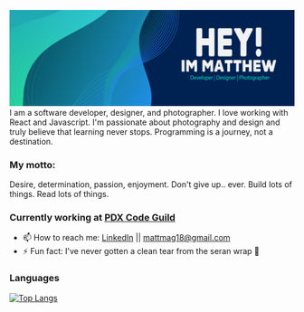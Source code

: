 ![alt text](gitHubHead-01-01.svg)
I am a software developer, designer, and photographer. I love working with React and Javascript. I'm passionate about photography and design and truly believe that learning never stops. Programming is a journey, not a destination.
### My motto:
Desire, determination, passion, enjoyment. Don't give up.. ever. Build lots of things. Read lots of things.
### Currently working at [PDX Code Guild](https://pdxcodeguild.com/?gclid=CjwKCAjw3pWDBhB3EiwAV1c5rP3IZ8XyXPRpPrj3m5nJAfxlmMbgw2Rg2JSPL2tL1uVJitmGOjQWnBoC6SIQAvD_BwE)

- 📫 How to reach me: [LinkedIn](www.linkedin.com/in/matthewmagnotta) || mattmag18@gmail.com
- ⚡ Fun fact: I've never gotten a clean tear from the seran wrap 🤙
### Languages
[![Top Langs](https://github-readme-stats.vercel.app/api/top-langs/?username=mattmagnotta&layout=compact)](https://github.com/anuraghazra/github-readme-stats)



